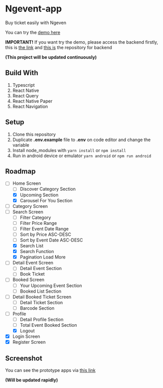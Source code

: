 # Ngevent-app
Buy ticket easily with Ngeven

You can try the [demo here](https://drive.google.com/drive/folders/1Xm-imq79stEybjw0OTXVtmodQ4tJXlzJ?usp=sharing)

**IMPORTANT!**
If you want try the demo, please access the backend firstly, this is [the link](https://ngevent-app.herokuapp.com/api)
and [this is](https://github.com/irsyaadbp/Ngevent-backend) the repository for backend

**(This project will be updated continuously)**

## Build With
1. Typescript
2. React Native
4. React Query
5. React Native Paper
6. React Navigation

## Setup
1. Clone this repository
2. Duplicate **.env.example** file to **.env** on code editor and change the variable
3. Install node_modules with 
``yarn install``
or 
``npm install``
5. Run in android device or emulator
``yarn android``
or 
``npm run android``

## Roadmap
- [ ] Home Screen
  - [ ] Discover Category Section
  - [x] Upcoming Section
  - [x] Carousel For You Section
- [ ] Category Screen
- [ ] Search Screen
  - [ ] Filter Category
  - [ ] Filter Price Range
  - [ ] Filter Event Date Range
  - [ ] Sort by Price ASC-DESC
  - [ ] Sort by Event Date ASC-DESC
  - [x] Search List
  - [x] Search Function
  - [x] Pagination Load More
- [ ] Detail Event Screen
  - [ ] Detail Event Section
  - [ ] Book Ticket
- [ ] Booked Screen
  - [ ] Your Upcoming Event Section
  - [ ] Booked List Section
- [ ] Detail Booked Ticket Screen
  - [ ] Detail Ticket Section
  - [ ] Barcode Section
- [ ] Profile
  - [ ] Detail Profile Section
  - [ ] Total Event Booked Section
  - [x] Logout
- [x] Login Screen
- [x] Register Screen

## Screenshot
You can see the prototype apps via [this link](http://bit.ly/figma-ngevent)

**(Will be updated rapidly)**
